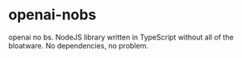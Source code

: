 # openai-nobs
openai no bs. NodeJS library written in TypeScript without all of the bloatware. No dependencies, no problem.
